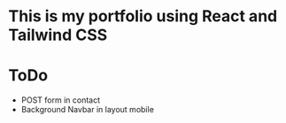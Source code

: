 # This is my portfolio using React and Tailwind CSS

# ToDo
- POST form in contact
- Background Navbar in layout mobile
